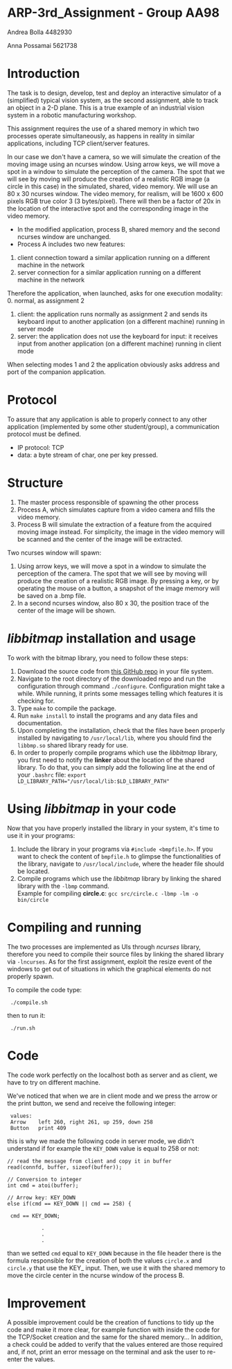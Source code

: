 # ARP-3rd_Assignment - Group AA98

Andrea Bolla 4482930

Anna Possamai 5621738

# Introduction
The task is to design, develop, test and deploy an interactive simulator of a (simplified) typical vision system, as the second assignment, able to track an object in a 2-D plane. This is a true example of an industrial vision system in a robotic manufacturing workshop.

This assignment requires the use of a shared memory in which two processes operate simultaneously, as happens in reality in similar applications, including TCP client/server features.

In our case we don't have a camera, so we will simulate the creation of the moving image using an ncurses window. Using arrow keys, we will move a spot in a window to simulate the perception of the camera. The spot that we will see by moving will produce the creation of a realistic RGB image (a circle in this case) in the simulated, shared, video memory.
We will use an 80 x 30 ncurses window. The video memory, for realism, will be 1600 x 600 pixels RGB true color 3 (3 bytes/pixel). There will then be a factor of 20x in the location of the interactive spot and the corresponding image in the video memory.

- In the modified application, process B, shared memory and the second ncurses window are unchanged. 
- Process A includes two new features:
1. client connection toward a similar application running on a different machine in the network
2. server connection for a similar application running on a different machine in the network


Therefore the application, when launched, asks for one execution modality:
0. normal, as assignment 2
1. client: the application runs normally as assignment 2 and sends its keyboard input to another
application (on a different machine) running in server mode
2. server: the application does not use the keyboard for input: it receives input from another
application (on a different machine) running in client mode

When selecting modes 1 and 2 the application obviously asks address and port of the companion application.

# Protocol
To assure that any application is able to properly connect to any other application (implemented by some other student/group), a communication protocol must be defined.
- IP protocol: TCP
- data: a byte stream of char, one per key pressed.

# Structure

1. The master process responsible of spawning the other process
2. Process A, which simulates capture from a video camera and fills the video memory.
3. Process B will simulate the extraction of a feature from the acquired moving image instead. For simplicity, the image in the video memory will be scanned and the center of the image will be extracted. 

Two ncurses window will spawn:
1. Using arrow keys, we will move a spot in a window to simulate the perception of the camera. The spot that we will see by moving will produce the creation of a realistic RGB image. By pressing a key, or by operating the mouse on a button, a snapshot of the image memory will be saved on a .bmp file.
2. In a second ncurses window, also 80 x 30, the position trace of the center of the image will be shown.










# *libbitmap* installation and usage
To work with the bitmap library, you need to follow these steps:
1. Download the source code from [this GitHub repo](https://github.com/draekko/libbitmap.git) in your file system.
2. Navigate to the root directory of the downloaded repo and run the configuration through command ```./configure```. Configuration might take a while.  While running, it prints some messages telling which features it is checking for.
3. Type ```make``` to compile the package.
4. Run ```make install``` to install the programs and any data files and documentation.
5. Upon completing the installation, check that the files have been properly installed by navigating to ```/usr/local/lib```, where you should find the ```libbmp.so``` shared library ready for use.
6. In order to properly compile programs which use the *libbitmap* library, you first need to notify the **linker** about the location of the shared library. To do that, you can simply add the following line at the end of your ```.bashrc``` file: ```export LD_LIBRARY_PATH="/usr/local/lib:$LD_LIBRARY_PATH"```     


# Using *libbitmap* in your code

Now that you have properly installed the library in your system, it's time to use it in your programs:
1. Include the library in your programs via ```#include <bmpfile.h>```. If you want to check the content of ```bmpfile.h``` to glimpse the functionalities of the library, navigate to ```/usr/local/include```, where the header file should be located.
2. Compile programs which use the *libbitmap* library by linking the shared library with the ```-lbmp``` command.     
Example for compiling **circle.c**: ```gcc src/circle.c -lbmp -lm -o bin/circle``` 

# Compiling and running 
The two processes are implemented as UIs through *ncurses* library, therefore you need to compile their source files by linking the shared library via ```-lncurses```. As for the first assignment, exploit the resize event of the windows to get out of situations in which the graphical elements do not properly spawn.

To compile the code type:
     
     ./compile.sh
     
then to run it:
     
     ./run.sh


# Code
     
The code work perfectly on the localhost both as server and as client, we have to try on different machine.

We've noticed that when we are in client mode and we press the arrow or the print button, we send and receive the following integer: 

     values: 
     Arrow    left 260, right 261, up 259, down 258
     Button   print 409	
     


this is why we made the following code in server mode, we didn't understand if for example the ```KEY_DOWN``` value is equal to 258 or not:     
     
    // read the message from client and copy it in buffer
    read(connfd, buffer, sizeof(buffer));
    
    // Conversion to integer
	int cmd = atoi(buffer);
		
    // Arrow key: KEY_DOWN
    else if(cmd == KEY_DOWN || cmd == 258) {
            
	 cmd == KEY_DOWN;

               .
               .
               .


than we setted ```cmd``` equal to ```KEY_DOWN``` because in the file header there is the formula  responsible for the creation of both the values ```circle.x``` and ```circle.y``` that use the KEY_ input.  Then, we use it with the shared memory to move the circle center in the ncurse window of the process B.


# Improvement

A possible improvement could be the creation of functions to tidy up the code and make it more clear, for example function with inside the code for the  TCP/Socket creation and the same for the shared memory...
In addition, a check could be added to verify that the values entered are those required and, if not, print an error message on the terminal and ask the user to re-enter the values.
